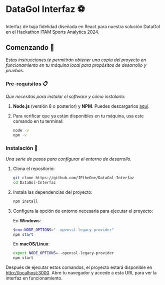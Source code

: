 # DataGol Interfaz ⚽

Interfaz de baja fidelidad diseñada en React para nuestra solución DataGol en el Hackathon ITAM Sports Analytics 2024. 

## Comenzando 🚀

_Estas instrucciones te permitirán obtener una copia del proyecto en funcionamiento en tu máquina local para propósitos de desarrollo y pruebas._


### Pre-requisitos 📋

_Que necesitas para instalar el software y cómo instalarlo:_

1. **Node.js** (versión 8 o posterior) y **NPM**. Puedes descargarlos [aquí](https://nodejs.org/). 
2. Para verificar que ya están disponibles en tu máquina, usa este comando en tu terminal:

    ```bash
    node -v
    npm -v
    ```

### Instalación 🔧

_Una serie de pasos para configurar el entorno de desarrollo._

1. Clona el repositorio:

    ```bash
    git clone https://github.com/JPtheOne/DataGol-Interfaz
    cd DataGol-Interfaz
    ```

2. Instala las dependencias del proyecto:

    ```bash
    npm install
    ```

3. Configura la opción de entorno necesaria para ejecutar el proyecto:

    En **Windows**:

    ```powershell
    $env:NODE_OPTIONS="--openssl-legacy-provider"
    npm start
    ```

    En **macOS/Linux**:

    ```bash
    export NODE_OPTIONS=--openssl-legacy-provider
    npm start
    ```



Después de ejecutar estos comandos, el proyecto estará disponible en [http://localhost:3000](http://localhost:3000). Abre tu navegador y accede a esta URL para ver la interfaz en funcionamiento.



